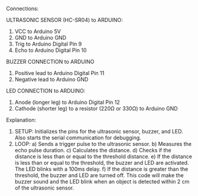 Connections:

ULTRASONIC SENSOR (HC-SR04) to ARDUINO:

1) VCC to Arduino 5V
2) GND to Arduino GND
3) Trig to Arduino Digital Pin 9
4) Echo to Arduino Digital Pin 10

BUZZER CONNECTION to ARDUINO

1) Positive lead to Arduino Digital Pin 11
2) Negative lead to Arduino GND

LED CONNECTION to ARDUINO:

1) Anode (longer leg) to Arduino Digital Pin 12
2) Cathode (shorter leg) to a resistor (220Ω or 330Ω) to Arduino GND

Explanation:

1. SETUP: Initializes the pins for the ultrasonic sensor, buzzer, and LED. Also starts the serial communication for debugging.
2. LOOP:
      a) Sends a trigger pulse to the ultrasonic sensor.
      b) Measures the echo pulse duration.
      c) Calculates the distance.
      d) Checks if the distance is less than or equal to the threshold distance.
      e) If the distance is less than or equal to the threshold, the buzzer and LED are activated. The LED blinks with a 100ms delay.
      f) If the distance is greater than the threshold, the buzzer and LED are turned off.
This code will make the buzzer sound and the LED blink when an object is detected within 2 cm of the ultrasonic sensor.

